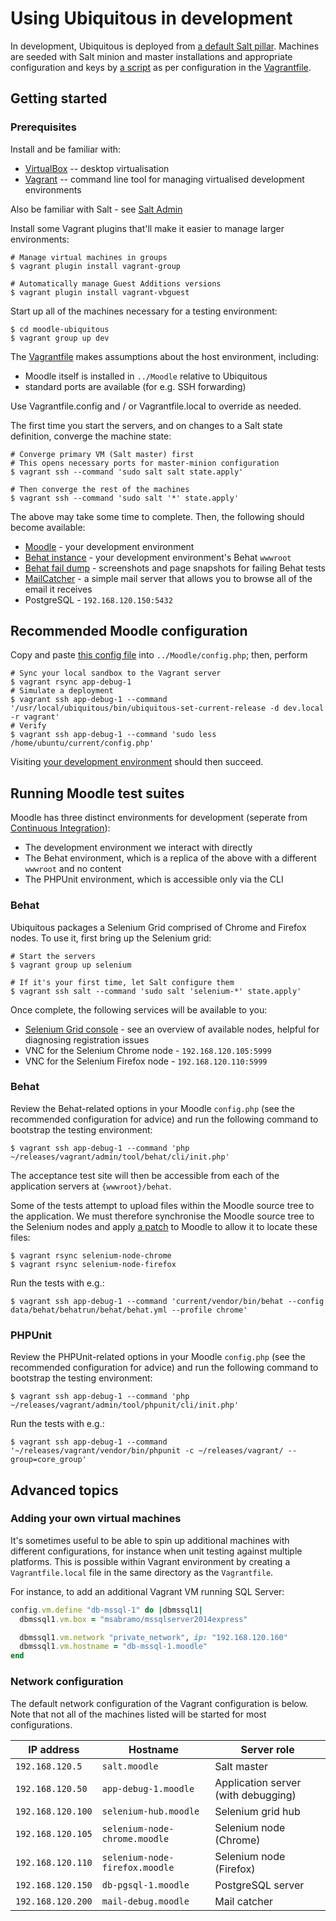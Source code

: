 # Using Ubiquitous in development

In development, Ubiquitous is deployed from [a default Salt pillar](../../vagrant/salt/pillar). Machines are seeded with Salt minion and master installations and appropriate configuration and keys by [a script](../../vagrant/salt/install) as per configuration in the [Vagrantfile](../../Vagrantfile).

## Getting started

### Prerequisites

Install and be familiar with:

* [VirtualBox](https://www.virtualbox.org/) -- desktop virtualisation
* [Vagrant](https://www.vagrantup.com/) -- command line tool for managing virtualised development environments

Also be familiar with Salt - see [Salt Admin](../admin/salt.md)

Install some Vagrant plugins that'll make it easier to manage larger environments:

```
# Manage virtual machines in groups
$ vagrant plugin install vagrant-group

# Automatically manage Guest Additions versions
$ vagrant plugin install vagrant-vbguest
```
Start up all of the machines necessary for a testing environment:

```
$ cd moodle-ubiquitous
$ vagrant group up dev
```

The [Vagrantfile](/Vagrantfile) makes assumptions about the host environment, including:
 * Moodle itself is installed in `../Moodle` relative to Ubiquitous
 * standard ports are available (for e.g. SSH forwarding)

Use Vagrantfile.config and / or Vagrantfile.local to override as needed.

The first time you start the servers, and on changes to a Salt state definition, converge the machine state:

```
# Converge primary VM (Salt master) first
# This opens necessary ports for master-minion configuration
$ vagrant ssh --command 'sudo salt salt state.apply'

# Then converge the rest of the machines
$ vagrant ssh --command 'sudo salt '*' state.apply'
```

The above may take some time to complete. Then, the following should become available:

* [Moodle](http://192.168.120.50/) - your development environment
* [Behat instance](http://192.168.120.50/behat/) - your development environment's Behat `wwwroot`
* [Behat fail dump](http://192.168.120.50/data/behat-faildump/) - screenshots and page snapshots for failing Behat tests
* [MailCatcher](http://192.168.120.200:1080/) - a simple mail server that allows you to browse all of the email it receives
* PostgreSQL - `192.168.120.150:5432`

## Recommended Moodle configuration

Copy and paste [this config file](development-config.php) into ``../Moodle/config.php``; then, perform

```
# Sync your local sandbox to the Vagrant server
$ vagrant rsync app-debug-1
# Simulate a deployment
$ vagrant ssh app-debug-1 --command '/usr/local/ubiquitous/bin/ubiquitous-set-current-release -d dev.local -r vagrant'
# Verify
$ vagrant ssh app-debug-1 --command 'sudo less /home/ubuntu/current/config.php'
``` 
 
Visiting [your development environment](http://192.168.120.50) should then succeed.


## Running Moodle test suites

Moodle has three distinct environments for development (seperate from [Continuous Integration](docs/using/in-test.md)):

* The development environment we interact with directly
* The Behat environment, which is a replica of the above with a different `wwwroot` and no content
* The PHPUnit environment, which is accessible only via the CLI

### Behat

Ubiquitous packages a Selenium Grid comprised of Chrome and Firefox nodes. To use it, first bring up the Selenium grid:

```
# Start the servers
$ vagrant group up selenium

# If it's your first time, let Salt configure them
$ vagrant ssh salt --command 'sudo salt 'selenium-*' state.apply'
```

Once complete, the following services will be available to you:

* [Selenium Grid console](http://192.168.120.100:4444/grid/console) - see an overview of available nodes, helpful for diagnosing registration issues
* VNC for the Selenium Chrome node - `192.168.120.105:5999`
* VNC for the Selenium Firefox node - `192.168.120.110:5999`

### Behat

Review the Behat-related options in your Moodle `config.php` (see the recommended configuration for advice) and run the following command to bootstrap the testing environment:

```
$ vagrant ssh app-debug-1 --command 'php ~/releases/vagrant/admin/tool/behat/cli/init.php'
```

The acceptance test site will then be accessible from each of the application servers at `{wwwroot}/behat`.

Some of the tests attempt to upload files within the Moodle source tree to the application. We must therefore synchronise the Moodle source tree to the Selenium nodes and apply [a patch](https://github.com/moodle/moodle/compare/master...LukeCarrier:MDL-NOBUG-selenium-remote-node-file-upload-master) to Moodle to allow it to locate these files:

```
$ vagrant rsync selenium-node-chrome
$ vagrant rsync selenium-node-firefox
```

Run the tests with e.g.:

```
$ vagrant ssh app-debug-1 --command 'current/vendor/bin/behat --config data/behat/behatrun/behat/behat.yml --profile chrome'
```

### PHPUnit

Review the PHPUnit-related options in your Moodle `config.php` (see the recommended configuration for advice) and run the following command to bootstrap the testing environment:

```
$ vagrant ssh app-debug-1 --command 'php ~/releases/vagrant/admin/tool/phpunit/cli/init.php'
```

Run the tests with e.g.:

```
$ vagrant ssh app-debug-1 --command '~/releases/vagrant/vendor/bin/phpunit -c ~/releases/vagrant/ --group=core_group'
```

## Advanced topics

### Adding your own virtual machines

It's sometimes useful to be able to spin up additional machines with different configurations, for instance when unit testing against multiple platforms. This is possible within Vagrant environment by creating a `Vagrantfile.local` file in the same directory as the `Vagrantfile`.

For instance, to add an additional Vagrant VM running SQL Server:

```ruby
config.vm.define "db-mssql-1" do |dbmssql1|
  dbmssql1.vm.box = "msabramo/mssqlserver2014express"

  dbmssql1.vm.network "private_network", ip: "192.168.120.160"
  dbmssql1.vm.hostname = "db-mssql-1.moodle"
end
```

### Network configuration

The default network configuration of the Vagrant configuration is below. Note that not all of the machines listed will be started for most configurations.

| IP address | Hostname | Server role |
| --- | --- | --- |
| `192.168.120.5` | `salt.moodle` | Salt master |
| `192.168.120.50` | `app-debug-1.moodle` | Application server (with debugging) |
| `192.168.120.100` | `selenium-hub.moodle` | Selenium grid hub |
| `192.168.120.105` | `selenium-node-chrome.moodle` | Selenium node (Chrome) |
| `192.168.120.110` | `selenium-node-firefox.moodle` | Selenium node (Firefox) |
| `192.168.120.150` | `db-pgsql-1.moodle` | PostgreSQL server |
| `192.168.120.200` | `mail-debug.moodle` | Mail catcher |
